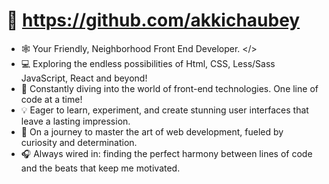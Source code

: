 # 👋 https://github.com/akkichaubey

- 🕸️ Your Friendly, Neighborhood Front End Developer. </>
- 💻 Exploring the endless possibilities of Html, CSS, Less/Sass JavaScript, React and beyond!
- 🌱 Constantly diving into the world of front-end technologies. One line of code at a time!
- 💡 Eager to learn, experiment, and create stunning user interfaces that leave a lasting impression.
- 🚀 On a journey to master the art of web development, fueled by curiosity and determination.
- 🎧 Always wired in: finding the perfect harmony between lines of code and the beats that keep me motivated.
